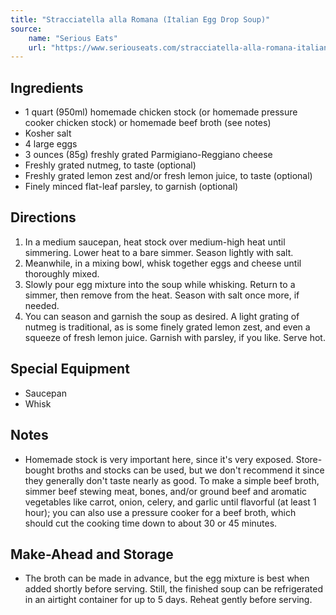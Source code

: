 ```yaml
---
title: "Stracciatella alla Romana (Italian Egg Drop Soup)"
source:
    name: "Serious Eats"
    url: "https://www.seriouseats.com/stracciatella-alla-romana-italian-egg-drop-soup"
---
```


## Ingredients

-   1 quart (950ml) homemade chicken stock (or homemade pressure cooker chicken stock) or homemade beef broth (see notes)
-   Kosher salt
-   4 large eggs
-   3 ounces (85g) freshly grated Parmigiano-Reggiano cheese
-   Freshly grated nutmeg, to taste (optional)
-   Freshly grated lemon zest and/or fresh lemon juice, to taste (optional)
-   Finely minced flat-leaf parsley, to garnish (optional)

## Directions

1. In a medium saucepan, heat stock over medium-high heat until simmering. Lower heat to a bare simmer. Season lightly with salt.
1. Meanwhile, in a mixing bowl, whisk together eggs and cheese until thoroughly mixed.
1. Slowly pour egg mixture into the soup while whisking. Return to a simmer, then remove from the heat. Season with salt once more, if needed.
1. You can season and garnish the soup as desired. A light grating of nutmeg is traditional, as is some finely grated lemon zest, and even a squeeze of fresh lemon juice. Garnish with parsley, if you like. Serve hot.

## Special Equipment

-   Saucepan
-   Whisk

## Notes

-   Homemade stock is very important here, since it's very exposed. Store-bought broths and stocks can be used, but we don't recommend it since they generally don't taste nearly as good. To make a simple beef broth, simmer beef stewing meat, bones, and/or ground beef and aromatic vegetables like carrot, onion, celery, and garlic until flavorful (at least 1 hour); you can also use a pressure cooker for a beef broth, which should cut the cooking time down to about 30 or 45 minutes.

## Make-Ahead and Storage

-   The broth can be made in advance, but the egg mixture is best when added shortly before serving. Still, the finished soup can be refrigerated in an airtight container for up to 5 days. Reheat gently before serving.
